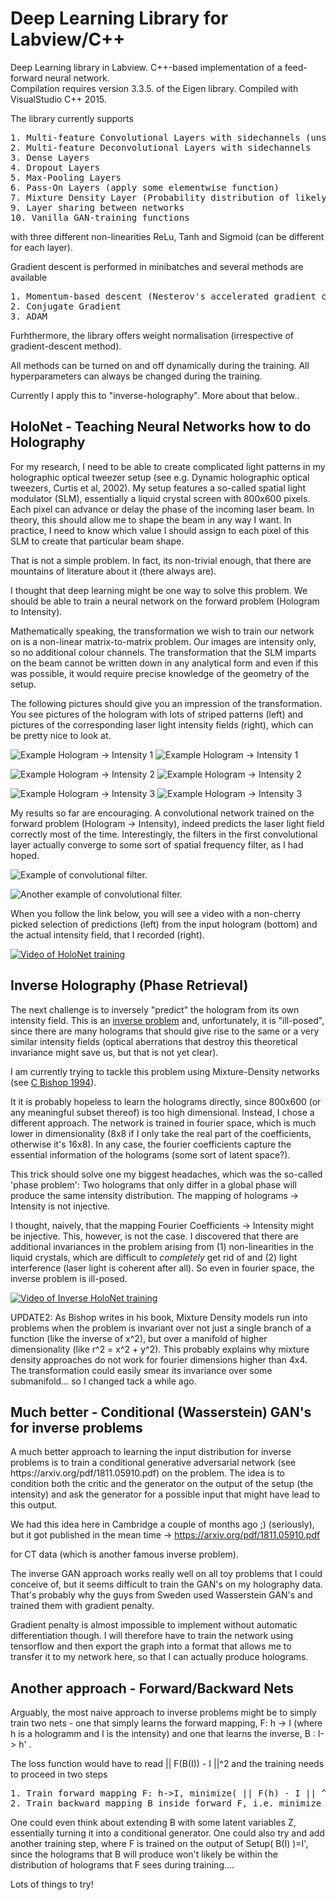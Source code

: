<h1> Deep Learning Library for Labview/C++</h1>

Deep Learning library in Labview. C++-based implementation of a feed-forward neural network.  
Compilation requires version 3.3.5. of the Eigen library. Compiled with VisualStudio C++ 2015.

The library currently supports 
<pre>
1. Multi-feature Convolutional Layers with sidechannels (unstructured inputs that are simply passed on)
2. Multi-feature Deconvolutional Layers with sidechannels 
3. Dense Layers 
4. Dropout Layers
5. Max-Pooling Layers
6. Pass-On Layers (apply some elementwise function)
7. Mixture Density Layer (Probability distribution of likely output values)
9. Layer sharing between networks
10. Vanilla GAN-training functions
</pre>
with three different non-linearities ReLu, Tanh and Sigmoid (can be different for each layer).

Gradient descent is performed in minibatches and several methods are available

<pre>
1. Momentum-based descent (Nesterov's accelerated gradient currently commented out for technical reasons).
2. Conjugate Gradient 
3. ADAM 
</pre>

Furhthermore, the library offers weight normalisation (irrespective of gradient-descent method).

All methods can be turned on and off dynamically during the training. All hyperparameters can always be changed during the training.
 
Currently I apply this to "inverse-holography".
More about that below..

<h2> HoloNet - Teaching Neural Networks how to do Holography</h2>

For my research, I need to be able to create complicated light patterns in my holographic optical tweezer setup (see e.g. Dynamic holographic optical tweezers, Curtis et al, 2002).
My setup features a so-called spatial light modulator (SLM), essentially a liquid crystal screen with 800x600 pixels. Each pixel can advance or delay the phase of the incoming laser beam.
In theory, this should allow me to shape the beam in any way I want. In practice, I need to know which value I should assign to each pixel of this SLM to create that particular beam shape.

That is not a simple problem. In fact, its non-trivial enough, that there are mountains of literature about it (there always are).
 
I thought that deep learning might be one way to solve this problem. We should be able to train a neural network on the forward problem (Hologram to Intensity).

Mathematically speaking, the transformation we wish to train our network on is a non-linear matrix-to-matrix problem. Our images are intensity only, so no additional colour channels.
The transformation that the SLM imparts on the beam cannot be written down in any analytical form and even if this was possible, it would require precise knowledge of the geometry of the setup. 

The following pictures should give you an impression of the transformation. You see pictures of the hologram with lots of striped patterns (left) and pictures of the corresponding laser light intensity fields (right), which can be pretty nice to look at.

![Example Hologram -> Intensity 1](./pictures/holo1.png)
![Example Hologram -> Intensity 1](./pictures/out1.png)

![Example Hologram -> Intensity 2](./pictures/holo2.png)
![Example Hologram -> Intensity 2](./pictures/out2.png)

![Example Hologram -> Intensity 3](./pictures/holo3.png)
![Example Hologram -> Intensity 3](./pictures/out3.png)


My results so far are encouraging. A convolutional network trained on the forward problem (Hologram -> Intensity), indeed predicts the laser light field correctly most of the time. Interestingly, the filters in the first convolutional layer actually converge to some sort of spatial frequency filter, as I had hoped.

![Example of convolutional filter.](./pictures/conv2.png)

![Another example of convolutional filter.](./pictures/conv3.png)


When you follow the link below, you will see a video with a non-cherry picked selection of predictions (left) from the input hologram (bottom) and the actual intensity field, that I recorded (right).

[![Video of HoloNet training](./pictures/videocover_1.png)](https://youtu.be/_551pK6AVos "HoloNet prediction examples.")

<h2> Inverse Holography (Phase Retrieval)</h2>

The next challenge is to inversely "predict" the hologram from its own intensity field. This is an [inverse problem](https://en.wikipedia.org/wiki/Inverse_problem) and, unfortunately, it is "ill-posed", since there are many holograms that should give rise to the same or a very similar intensity fields (optical aberrations that destroy this theoretical invariance might save us, but that is not yet clear).

I am currently trying to tackle this problem using Mixture-Density networks (see [C Bishop 1994](https://www.microsoft.com/en-us/research/wp-content/uploads/2016/02/bishop-ncrg-94-004.pdf)).

It it is probably hopeless to learn the holograms directly, since 800x600 (or any meaningful subset thereof) is too high dimensional. Instead, I chose a different approach. The network is trained in fourier space, which is much lower in dimensionality (8x8 if I only take the real part of the coefficients, otherwise it's 16x8). In any case, the fourier coefficients capture the essential information of the holograms (some sort of latent space?).

This trick should solve one my biggest headaches, which was the so-called 'phase problem': Two holograms that only differ in a global phase will produce the same intensity distribution. The mapping of holograms -> Intensity is not injective.

I thought, naively, that the mapping Fourier Coefficients -> Intensity might be injective. This, however, is not the case.
I discovered that there are additional invariances in the problem arising from (1) non-linearities in the liquid crystals, which are difficult to _completely_ get rid of and (2) light interference (laser light is coherent after all).
So even in fourier space, the inverse problem is ill-posed.

[![Video of Inverse HoloNet training](./pictures/inversVideo1.png)](https://youtu.be/LHtNtG6rQkg "Inverse HoloNet prediction examples.")



UPDATE2: As Bishop writes in his book, Mixture Density models run into problems when the problem is invariant over not just a single branch of a function (like the inverse of x^2), but over a manifold of higher dimensionality (like r^2 = x^2 + y^2). This probably explains why mixture density approaches do not work for fourier dimensions higher than 4x4. The transformation could easily smear its invariance over some submanifold... so I changed tack a while ago.

<h2> Much better - Conditional (Wasserstein) GAN's for inverse problems </h2>
A much better approach to learning the input distribution for inverse problems is to train a conditional generative adversarial network (see https://arxiv.org/pdf/1811.05910.pdf) on the problem. The idea is to condition both the critic and the generator on the output of the setup (the intensity) and ask the generator for a possible input that might have lead to this output.

We had this idea here in Cambridge a couple of months ago ;) (seriously), but it got published in the mean time ->  https://arxiv.org/pdf/1811.05910.pdf

for CT data (which is another famous inverse problem).

The inverse GAN approach works really well on all toy problems that I could conceive of, but it seems difficult to train the GAN's on my holography data. That's probably why the guys from Sweden used Wasserstein GAN's and trained them with gradient penalty.

Gradient penalty is almost impossible to implement without automatic differentiation though. I will therefore have to train the network using tensorflow and then export the graph into a format that allows me to transfer it to my network here, so that I can actually produce holograms.

<h2> Another approach - Forward/Backward Nets </h2>

Arguably, the most naive approach to inverse problems might be to simply train two nets - one that simply learns the forward mapping, F: h -> I (where h is a hologramm and I is the intensity) and one that learns the inverse, B : I-> h' . 

The loss function would have to read || F(B(I)) - I ||^2 and the training needs to proceed in two steps
<pre>
1. Train forward mapping F: h->I, minimize( || F(h) - I || ^2 )
2. Train backward mapping B inside forward F, i.e. minimize  || F(B(I)) - I ||^2
</pre>

One could even think about extending B with some latent variables Z, essentially turning it into a conditional generator.
One could also try and add another training step, where F is trained on the output of Setup( B(I) )=I', since the holograms that B will produce won't likely be within the distribution of holograms that F sees during training....

Lots of things to try!
